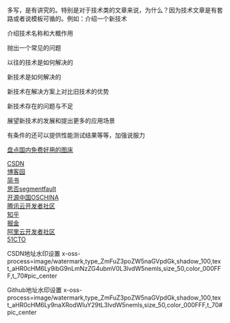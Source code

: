 
多写，是有讲究的。特别是对于技术类的文章来说，为什么？因为技术文章是有套路或者说模板可循的。例如：介绍一个新技术

介绍技术名称和大概作用

抛出一个常见的问题

以往的技术是如何解决的

新技术是如何解决的

新技术在解决方案上对比旧技术的优势

新技术存在的问题与不足

展望新技术的发展和提出更多的应用场景

有条件的还可以提供性能测试结果等等，加强说服力





[盘点国内免费好用的图床](https://zhuanlan.zhihu.com/p/35270383)

[CSDN](https://blog.csdn.net/youngzil)  
[博客园](https://www.cnblogs.com/youngzil/p/)  
[简书](https://www.jianshu.com/u/6b1c28786d01)  
[思否segmentfault](https://segmentfault.com/u/youngzil/articles)  
[开源中国OSCHINA](https://my.oschina.net/youngzil)  
[腾讯云开发者社区](https://cloud.tencent.com/developer/user/4258264)  
[知乎](https://www.zhihu.com/people/youngzil)  
[掘金](https://juejin.cn/user/1046390801185517)  
[阿里云开发者社区](https://developer.aliyun.com/my?spm=a2c6h.13148508.0.0.6f714f0eHF40c4#/article?_k=mrfeja)  
[51CTO](https://blog.51cto.com/7617164)  


CSDN地址水印设置
x-oss-process=image/watermark,type_ZmFuZ3poZW5naGVpdGk,shadow_100,text_aHR0cHM6Ly9ibG9nLmNzZG4ubmV0L3lvdW5nemls,size_50,color_000FFF,t_70#pic_center


Github地址水印设置
x-oss-process=image/watermark,type_ZmFuZ3poZW5naGVpdGk,shadow_100,text_aHR0cHM6Ly9naXRodWIuY29tL3lvdW5nemls,size_50,color_000FFF,t_70#pic_center


